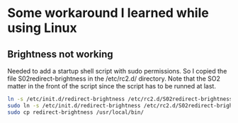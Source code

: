 # Some workaround I learned while using Linux

## Brightness not working

Needed to add a startup shell script with sudo permissions.
So I copied the file S02redirect-brightness in the /etc/rc2.d/ directory.
Note that the SO2 matter in the front of the script since the script has to be runned at last.

```sh
ln -s /etc/init.d/redirect-brightness /etc/rc2.d/S02redirect-brightness
sudo ln -s /etc/init.d/redirect-brightness /etc/rc2.d/S02redirect-brightness
sudo cp redirect-brightness /usr/local/bin/
```

